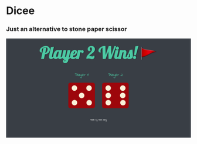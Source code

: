 # Dicee
### Just an alternative to stone paper scissor

![alt text](./images/Screenshot%202022-11-23%20at%2012.39.17%20PM.png)


